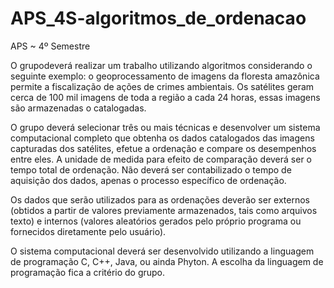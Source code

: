 # APS_4S-algoritmos_de_ordenacao
APS ~ 4º Semestre

O grupodeverá realizar um trabalho utilizando algoritmos
considerando o seguinte exemplo: o geoprocessamento de imagens da
floresta amazônica permite a fiscalização de ações de crimes ambientais. Os
satélites geram cerca de 100 mil imagens de toda a região a cada 24 horas,
essas imagens são armazenadas o catalogadas.

O grupo deverá selecionar três ou mais técnicas e desenvolver um sistema
computacional completo que obtenha os dados catalogados das imagens
capturadas dos satélites, efetue a ordenação e compare os desempenhos
entre eles. A unidade de medida para efeito de comparação deverá ser o
tempo total de ordenação. Não deverá ser contabilizado o tempo de aquisição
dos dados, apenas o processo específico de ordenação.

Os dados que serão utilizados para as ordenações deverão ser externos
(obtidos a partir de valores previamente armazenados, tais como arquivos
texto) e internos (valores aleatórios gerados pelo próprio programa ou
fornecidos diretamente pelo usuário).

O sistema computacional deverá ser desenvolvido utilizando a linguagem de
programação C, C++, Java, ou ainda Phyton. A escolha da linguagem de
programação fica a critério do grupo.
